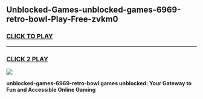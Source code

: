
## Unblocked-Games-unblocked-games-6969-retro-bowl-Play-Free-zvkm0
<h3>
<a href="https://premium76.site?title=unblocked-games-6969-retro-bowl&ref=09A">CLICK TO PLAY</a></h3>
<hr>

<h3>
<a href="https://premium76.site?title=unblocked-games-6969-retro-bowl&ref=09A">CLICK 2 PLAY</a>
  
</h3>

<a href="https://premium76.site?title=unblocked-games-6969-retro-bowl&ref=09A"><img src="https://clearcache.store/games.png"></a>


**unblocked-games-6969-retro-bowl games unblocked: Your Gateway to Fun and Accessible Online Gaming**
